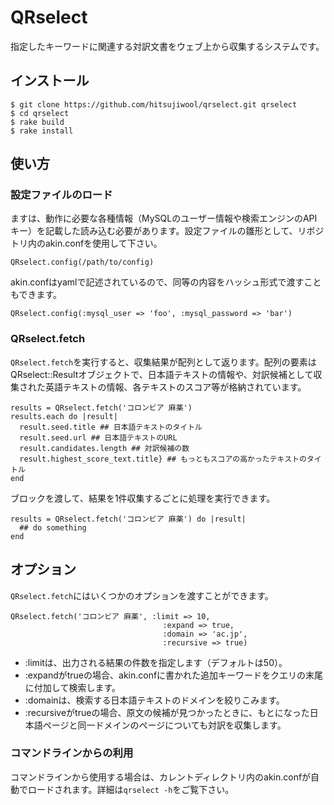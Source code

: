 # QRselect
指定したキーワードに関連する対訳文書をウェブ上から収集するシステムです。

## インストール
    $ git clone https://github.com/hitsujiwool/qrselect.git qrselect
    $ cd qrselect
	$ rake build
	$ rake install
## 使い方

### 設定ファイルのロード

ますは、動作に必要な各種情報（MySQLのユーザー情報や検索エンジンのAPIキー）を記載した読み込む必要があります。設定ファイルの雛形として、リボジトリ内のakin.confを使用して下さい。

	QRselect.config(/path/to/config)
	
akin.confはyamlで記述されているので、同等の内容をハッシュ形式で渡すこともできます。

	QRselect.config(:mysql_user => 'foo', :mysql_password => 'bar')

### QRselect.fetch
	
`QRselect.fetch`を実行すると、収集結果が配列として返ります。配列の要素はQRselect::Resultオブジェクトで、日本語テキストの情報や、対訳候補として収集された英語テキストの情報、各テキストのスコア等が格納されています。
	
	results = QRselect.fetch('コロンビア 麻薬')
	results.each do |result|
      result.seed.title ## 日本語テキストのタイトル
      result.seed.url ## 日本語テキストのURL
      result.candidates.length ## 対訳候補の数
	  result.highest_score_text.title} ## もっともスコアの高かったテキストのタイトル
    end
	
ブロックを渡して、結果を1件収集するごとに処理を実行できます。	

	results = QRselect.fetch('コロンビア 麻薬') do |result|
      ## do something
    end
	
## オプション

`QRselect.fetch`にはいくつかのオプションを渡すことができます。

    QRselect.fetch('コロンビア 麻薬', :limit => 10,
		                              :expand => true,
									  :domain => 'ac.jp',
									  :recursive => true)

* :limitは、出力される結果の件数を指定します（デフォルトは50）。
* :expandがtrueの場合、akin.confに書かれた追加キーワードをクエリの末尾に付加して検索します。
* :domainは、検索する日本語テキストのドメインを絞りこみます。
* :recursiveがtrueの場合、原文の候補が見つかったときに、もとになった日本語ページと同一ドメインのページについても対訳を収集します。


### コマンドラインからの利用
コマンドラインから使用する場合は、カレントディレクトリ内のakin.confが自動でロードされます。詳細は`qrselect -h`をご覧下さい。
	
